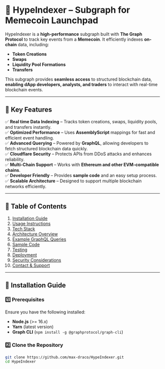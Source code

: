 # 🚀 HypeIndexer – Subgraph for Memecoin Launchpad  

HypeIndexer is a **high-performance** subgraph built with **The Graph Protocol** to track key events from a **Memecoin**. It efficiently indexes **on-chain** data, including:  
- **Token Creations**  
- **Swaps**  
- **Liquidity Pool Formations**  
- **Transfers**  

This subgraph provides **seamless access** to structured blockchain data, **enabling dApp developers, analysts, and traders** to interact with real-time blockchain events.  

---

## 📌 Key Features  

✅ **Real time Data Indexing** – Tracks token creations, swaps, liquidity pools, and transfers instantly.  
✅ **Optimized Performance** – Uses **AssemblyScript** mappings for fast and efficient event handling.  
✅ **Advanced Querying** – Powered by **GraphQL**, allowing developers to fetch structured blockchain data quickly.  
✅ **Cloudflare Security** – Protects APIs from DDoS attacks and enhances reliability.  
✅ **Multi-Chain Support** – Works with **Ethereum and other EVM-compatible chains**.  
✅ **Developer Friendly** – Provides **sample code** and an easy setup process.  
✅ **Scalable Architecture** – Designed to support multiple blockchain networks efficiently.  

---

## 📜 Table of Contents  
1. [Installation Guide](#-installation-guide)  
2. [Usage Instructions](#-usage-instructions)  
3. [Tech Stack](#-tech-stack)  
4. [Architecture Overview](#-architecture-overview)  
5. [Example GraphQL Queries](#-example-graphql-queries)  
6. [Sample Code](#-sample-code)  
7. [Testing](#-testing)  
8. [Deployment](#-deployment)  
9. [Security Considerations](#-security-considerations)  
10. [Contact & Support](mailto:info@muslih.tech)  

---

## 🔧 Installation Guide  

### **1️⃣ Prerequisites**  
Ensure you have the following installed:  
- **Node.js** (>= 16.x)  
- **Yarn** (latest version)  
- **Graph CLI** (`npm install -g @graphprotocol/graph-cli`)  

### **2️⃣ Clone the Repository**  
```sh
git clone https://github.com/max-draco/HypeIndexer.git
cd HypeIndexer
